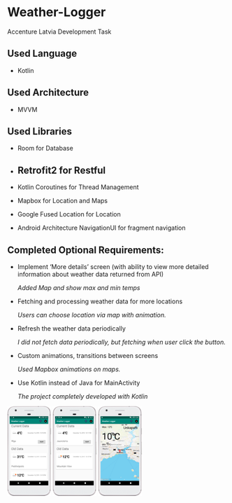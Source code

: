# Weather-Logger
Accenture Latvia Development Task

## Used Language

- Kotlin

  

## Used Architecture

- MVVM



## Used Libraries

- Room for Database

- ## Retrofit2 for Restful

- Kotlin Coroutines for Thread Management

- Mapbox for Location and Maps

- Google Fused Location for Location

- Android Architecture NavigationUI for fragment navigation





## Completed Optional Requirements:

- Implement ‘More details’ screen (with ability to view more detailed information
  about weather data returned from API)

  *Added Map and show max and min temps*

- Fetching and processing weather data for more locations

  *Users can choose location via map with animation.*

- Refresh the weather data periodically

  *I did not fetch data periodically, but fetching when user click the button.*

- Custom animations, transitions between screens

  *Used Mapbox animations on maps.*

- Use Kotlin instead of Java for MainActivity

  *The project completely developed with Kotlin*



<img src="device-2019-12-16-221914.png" alt="device-2019-12-16-221914" style="zoom:20%;" />







<img src="device-2019-12-16-221733.png" alt="device-2019-12-16-221733" style="zoom:20%;" />

<img src="device-2019-12-16-222918.png" alt="device-2019-12-6-222918" style="zoom:20%;" />
